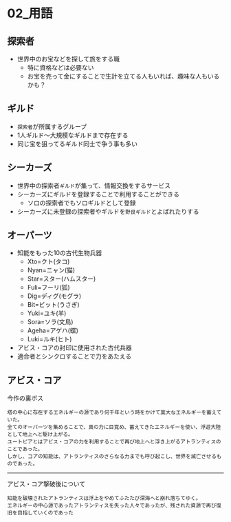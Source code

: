 # 02_用語

## 探索者
- 世界中のお宝などを探して旅をする職
  - 特に資格などは必要ない
  - お宝を売って金にすることで生計を立てる人もいれば、趣味な人もいるかも？

## ギルド
- `探索者`が所属するグループ
- 1人ギルド～大規模なギルドまで存在する  
- 同じ宝を狙ってるギルド同士で争う事も多い

## シーカーズ

- 世界中の探索者`ギルド`が集って、情報交換をするサービス
- シーカーズにギルドを登録することで利用することができる
  - ソロの探索者でもソロギルドとして登録
- シーカーズに未登録の探索者やギルドを`野良ギルド`とよばれたりする
  

## オーパーツ

- 知能をもった10の古代生物兵器
  - Xto=クト(タコ)
  - Nyan=ニャン(猫)
  - Star=スター(ハムスター)
  - Fuli=フーリ(狐)
  - Dig=ディグ(モグラ)
  - Bit=ビット(うさぎ)
  - Yuki=ユキ(羊)
  - Sora=ソラ(文鳥)
  - Ageha=アゲハ(蝶)
  - Luki=ルキ(ヒト)
- アビス・コアの封印に使用された古代兵器
- 適合者とシンクロすることで力をあたえる

## アビス・コア
今作の裏ボス  

```
塔の中心に存在するエネルギーの源であり何千年という時をかけて莫大なエネルギーを蓄えていた。  
全てのオーパーツを集めることで、真の力に目覚め、蓄えてきたエネルギーを使い、浮遊大陸として地上へと駆け上がる。  
ユートピアとはアビス・コアの力を利用することで再び地上へと浮き上がるアトランティスのことであった。  
しかし、コアの知能は、アトランティスのさらなる力までも呼び起こし、世界を滅亡させるものであった。
```

---

アビス・コア撃破後について  

```
知能を破壊されたアトランティスは浮上をやめてふたたび深海へと崩れ落ちてゆく。
エネルギーの中心源であったアトランティスを失った人々であったが、残された資源で再び復旧を目指していくのであった
```